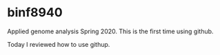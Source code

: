 # binf8940
Applied genome analysis Spring 2020.
This is the first time using github.

Today I reviewed how to use githup.

